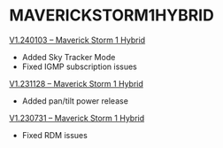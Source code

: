 # MAVERICKSTORM1HYBRID

[V1.240103 – Maverick Storm 1 Hybrid](https://github.com/Chauvet-Pro/MAVERICKSTORM1HYBRID/blob/c196e5fb2b359adb4b0568b00989db86d8b715d5/firmware/V1.240103.zip)
-	Added Sky Tracker Mode
-	Fixed IGMP subscription issues
  
[V1.231128 – Maverick Storm 1 Hybrid](https://github.com/Chauvet-Pro/MAVERICKSTORM1HYBRID/blob/8841b0bb5735971ce0528bb9519e0385254d9f04/firmware/V1.231128.zip)
-	Added pan/tilt power release
  
[V1.230731 – Maverick Storm 1 Hybrid](https://github.com/Chauvet-Pro/MAVERICKSTORM1HYBRID/blob/5899ceda5837c5f333ccd4402ca39ae2922c1e4e/firmware/V1.230731.zip)
-	Fixed RDM issues
